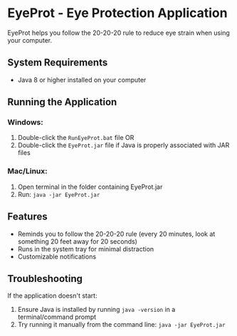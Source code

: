 # EyeProt - Eye Protection Application

EyeProt helps you follow the 20-20-20 rule to reduce eye strain when using your computer.

## System Requirements
- Java 8 or higher installed on your computer

## Running the Application
### Windows:
1. Double-click the `RunEyeProt.bat` file
   OR
2. Double-click the `EyeProt.jar` file if Java is properly associated with JAR files

### Mac/Linux:
1. Open terminal in the folder containing EyeProt.jar
2. Run: `java -jar EyeProt.jar`

## Features
- Reminds you to follow the 20-20-20 rule (every 20 minutes, look at something 20 feet away for 20 seconds)
- Runs in the system tray for minimal distraction
- Customizable notifications

## Troubleshooting
If the application doesn't start:
1. Ensure Java is installed by running `java -version` in a terminal/command prompt
2. Try running it manually from the command line: `java -jar EyeProt.jar`